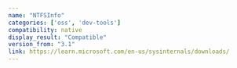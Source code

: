 ```yaml
---
name: "NTFSInfo"
categories: ['oss', 'dev-tools']
compatibility: native
display_result: "Compatible"
version_from: "3.1"
link: https://learn.microsoft.com/en-us/sysinternals/downloads/
---
```

